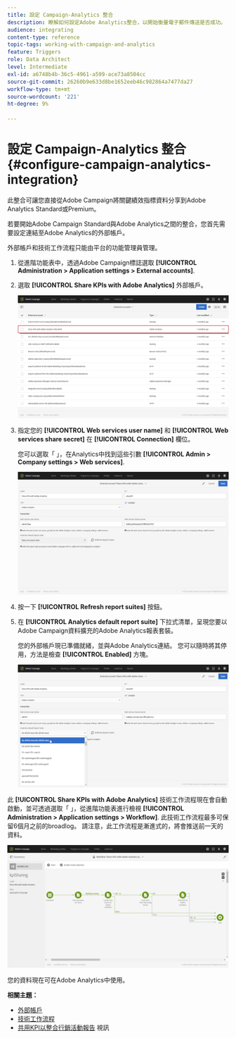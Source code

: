 ```yaml
---
title: 設定 Campaign-Analytics 整合
description: 瞭解如何設定Adobe Analytics整合，以開始衡量電子郵件傳送是否成功。
audience: integrating
content-type: reference
topic-tags: working-with-campaign-and-analytics
feature: Triggers
role: Data Architect
level: Intermediate
exl-id: a6748b4b-36c5-4961-a599-ace73a8504cc
source-git-commit: 26260b9e633d8be1652eeb46c982864a7477da27
workflow-type: tm+mt
source-wordcount: '221'
ht-degree: 9%

---
```


# 設定 Campaign-Analytics 整合{#configure-campaign-analytics-integration}

此整合可讓您直接從Adobe Campaign將關鍵績效指標資料分享到Adobe Analytics Standard或Premium。

若要開始Adobe Campaign Standard與Adobe Analytics之間的整合，您首先需要設定連結至Adobe Analytics的外部帳戶。

外部帳戶和技術工作流程只能由平台的功能管理員管理。

1. 從進階功能表中，透過Adobe Campaign標誌選取 **[!UICONTROL Administration > Application settings > External accounts]**.
1. 選取 **[!UICONTROL Share KPIs with Adobe Analytics]** 外部帳戶。

   ![](assets/analytics_2.png)

1. 指定您的 **[!UICONTROL Web services user name]** 和 **[!UICONTROL Web services share secret]** 在 **[!UICONTROL Connection]** 欄位。

   您可以選取「 」，在Analytics中找到這些引數 **[!UICONTROL Admin > Company settings > Web services]**.

   ![](assets/analytics_1.png)

1. 按一下 **[!UICONTROL Refresh report suites]** 按鈕。
1. 在 **[!UICONTROL Analytics default report suite]** 下拉式清單，呈現您要以Adobe Campaign資料擴充的Adobe Analytics報表套裝。

   您的外部帳戶現已準備就緒，並與Adobe Analytics連結。 您可以隨時將其停用，方法是檢查 **[!UICONTROL Enabled]** 方塊。

   ![](assets/analytics.png)

此 **[!UICONTROL Share KPIs with Adobe Analytics]** 技術工作流程現在會自動啟動，並可透過選取「 」，從進階功能表進行檢視 **[!UICONTROL Administration > Application settings > Workflow]**. 此技術工作流程最多可保留6個月之前的broadlog。 請注意，此工作流程是漸進式的，將會推送前一天的資料。

![](assets/analytics_3.png)

您的資料現在可在Adobe Analytics中使用。

**相關主題：**

* [外部帳戶](../../administration/using/external-accounts.md)
* [技術工作流程](../../administration/using/technical-workflows.md)
* [共用KPI以整合行銷活動報告](https://helpx.adobe.com/tw/marketing-cloud/how-to/email-marketing.html) 視訊
